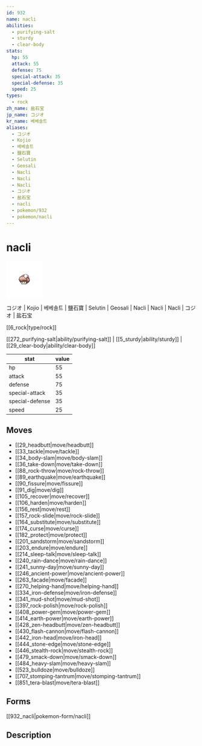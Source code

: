 ```yaml
---
id: 932
name: nacli
abilities:
  - purifying-salt
  - sturdy
  - clear-body
stats:
  hp: 55
  attack: 55
  defense: 75
  special-attack: 35
  special-defense: 35
  speed: 25
types:
  - rock
zh_name: 盐石宝
jp_name: コジオ
kr_name: 베베솔트
aliases:
  - コジオ
  - Kojio
  - 베베솔트
  - 鹽石寶
  - Selutin
  - Geosali
  - Nacli
  - Nacli
  - Nacli
  - コジオ
  - 盐石宝
  - nacli
  - pokemon/932
  - pokemon/nacli
---
```

# nacli

![](https://raw.githubusercontent.com/PokeAPI/sprites/master/sprites/pokemon/932.png)

コジオ | Kojio | 베베솔트 | 鹽石寶 | Selutin | Geosali | Nacli | Nacli | Nacli | コジオ | 盐石宝

[[6_rock|type/rock]]

[[272_purifying-salt|ability/purifying-salt]] | [[5_sturdy|ability/sturdy]] | [[29_clear-body|ability/clear-body]]

|stat|value|
|---|---|
|hp|55|
|attack|55|
|defense|75|
|special-attack|35|
|special-defense|35|
|speed|25|


## Moves

- [[29_headbutt|move/headbutt]]
- [[33_tackle|move/tackle]]
- [[34_body-slam|move/body-slam]]
- [[36_take-down|move/take-down]]
- [[88_rock-throw|move/rock-throw]]
- [[89_earthquake|move/earthquake]]
- [[90_fissure|move/fissure]]
- [[91_dig|move/dig]]
- [[105_recover|move/recover]]
- [[106_harden|move/harden]]
- [[156_rest|move/rest]]
- [[157_rock-slide|move/rock-slide]]
- [[164_substitute|move/substitute]]
- [[174_curse|move/curse]]
- [[182_protect|move/protect]]
- [[201_sandstorm|move/sandstorm]]
- [[203_endure|move/endure]]
- [[214_sleep-talk|move/sleep-talk]]
- [[240_rain-dance|move/rain-dance]]
- [[241_sunny-day|move/sunny-day]]
- [[246_ancient-power|move/ancient-power]]
- [[263_facade|move/facade]]
- [[270_helping-hand|move/helping-hand]]
- [[334_iron-defense|move/iron-defense]]
- [[341_mud-shot|move/mud-shot]]
- [[397_rock-polish|move/rock-polish]]
- [[408_power-gem|move/power-gem]]
- [[414_earth-power|move/earth-power]]
- [[428_zen-headbutt|move/zen-headbutt]]
- [[430_flash-cannon|move/flash-cannon]]
- [[442_iron-head|move/iron-head]]
- [[444_stone-edge|move/stone-edge]]
- [[446_stealth-rock|move/stealth-rock]]
- [[479_smack-down|move/smack-down]]
- [[484_heavy-slam|move/heavy-slam]]
- [[523_bulldoze|move/bulldoze]]
- [[707_stomping-tantrum|move/stomping-tantrum]]
- [[851_tera-blast|move/tera-blast]]

## Forms



[[932_nacli|pokemon-form/nacli]]

## Description



